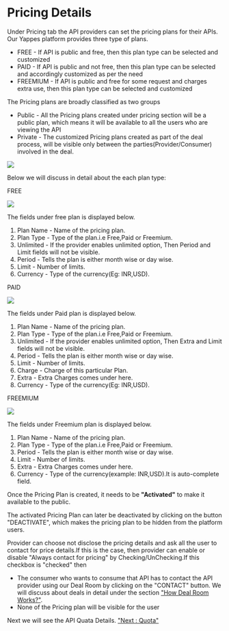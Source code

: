 



# Pricing Details

Under Pricing tab the API providers can set the pricing plans for their
APIs. Our Yappes platform provides three type of plans.

-   FREE - If API is public and free, then this plan type can be
    selected and customized
-   PAID - If API is public and not free, then this plan type can be
    selected and accordingly customized as per the need
-   FREEMIUM - If API is public and free for some request and charges
    extra use, then this plan type can be selected and customized

The Pricing plans are broadly classified as two groups

-   Public - All the Pricing plans created under pricing section will be
    a public plan, which means it will be available to all the users who
    are viewing the API
-   Private - The customized Pricing plans created as part of the deal
    process, will be visible only between the parties(Provider/Consumer)
    involved in the deal.

![](../images/existing_api/existing_api_pricing_01.png)

Below we will discuss in detail about the each plan type:

FREE

![](../images/existing_api/existing_api_pricing_free_02.png)

The fields under free plan is displayed below.

1.  Plan Name - Name of the pricing plan.
2.  Plan Type - Type of the plan.i.e Free,Paid or Freemium.
3.  Unlimited - If the provider enables unlimited option, Then Period
    and Limit fields will not be visible.
4.  Period - Tells the plan is either month wise or day wise.
5.  Limit - Number of limits.
6.  Currency - Type of the currency(Eg: INR,USD).

PAID

![](../images/existing_api/existing_api_pricing_paid_03.png)

The fields under Paid plan is displayed below.

1.  Plan Name - Name of the pricing plan.
2.  Plan Type - Type of the plan.i.e Free,Paid or Freemium.
3.  Unlimited - If the provider enables unlimited option, Then Extra and
    Limit fields will not be visible.
4.  Period - Tells the plan is either month wise or day wise.
5.  Limit - Number of limits.
6.  Charge - Charge of this particular Plan.
7.  Extra - Extra Charges comes under here.
8.  Currency - Type of the currency(Eg: INR,USD).

FREEMIUM

![](../images/existing_api/existing_api_pricing_freemium_04.png)

The fields under Freemium plan is displayed below.

1.  Plan Name - Name of the pricing plan.
2.  Plan Type - Type of the plan.i.e Free,Paid or Freemium.
3.  Period - Tells the plan is either month wise or day wise.
4.  Limit - Number of limits.
5.  Extra - Extra Charges comes under here.
6.  Currency - Type of the currency(example: INR,USD).It is
    auto-complete field.

Once the Pricing Plan is created, it needs to be **\"Activated\"** to
make it available to the public.

The activated Pricing Plan can later be deactivated by clicking on the
button \"DEACTIVATE\", which makes the pricing plan to be hidden from
the platform users.

Provider can choose not disclose the pricing details and ask all the
user to contact for price details.If this is the case, then provider can
enable or disable \"Always contact for pricing\" by
Checking/UnChecking.If this checkbox is \"checked\" then

-   The consumer who wants to consume that API has to contact the API
    provider using our Deal Room by clicking on the \"CONTACT\" button.
    We will discuss about deals in detail under the section [\"How Deal
    Room Works?\"](managedeals).
-   None of the Pricing plan will be visible for the user

Next we will see the API Quata Details. [\"Next : Quota\"](Quota)





